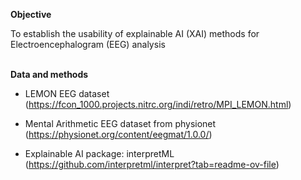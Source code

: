 **Objective**

To establish the usability of explainable AI (XAI) methods for Electroencephalogram (EEG) analysis
<br>
<br>

**Data and methods**

- LEMON EEG dataset (https://fcon_1000.projects.nitrc.org/indi/retro/MPI_LEMON.html)

- Mental Arithmetic EEG dataset from physionet (https://physionet.org/content/eegmat/1.0.0/)
                  
- Explainable AI package: interpretML (https://github.com/interpretml/interpret?tab=readme-ov-file)

                  
